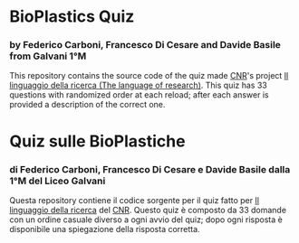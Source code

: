 # BioPlastics Quiz
### by Federico Carboni, Francesco Di Cesare and Davide Basile from Galvani 1°M
This repository contains the source code of the quiz made [CNR](https://www.bo.cnr.it/)'s project [Il linguaggio della ricerca (The language of research)](https://www.bo.cnr.it/linguaggiodellaricerca/). This quiz has 33 questions with randomized order at each reload; after each answer is provided a description of the correct one.
# Quiz sulle BioPlastiche
### di Federico Carboni, Francesco Di Cesare e Davide Basile dalla 1°M del Liceo Galvani
Questa repository contiene il codice sorgente per il quiz fatto per [Il linguaggio della ricerca](https://www.bo.cnr.it/linguaggiodellaricerca/) del [CNR](https://www.bo.cnr.it/). Questo quiz è composto da 33 domande con un ordine casuale diverso a ogni avvio del quiz; dopo ogni risposta è disponibile una spiegazione della risposta corretta.
